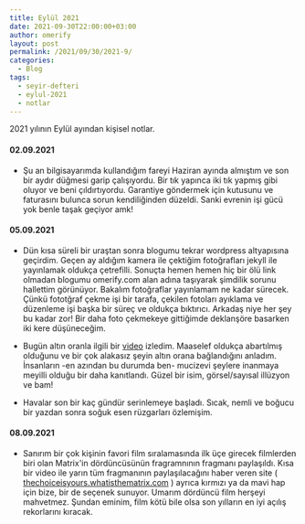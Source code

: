 ```yaml
---
title: Eylül 2021
date: 2021-09-30T22:00:00+03:00
author: omerify
layout: post
permalink: /2021/09/30/2021-9/
categories:
  - Blog
tags:
  - seyir-defteri
  - eylul-2021
  - notlar
---
```


2021 yılının Eylül ayından kişisel notlar.

#### 02.09.2021

  * Şu an bilgisayarımda kullandığım fareyi Haziran ayında almıştım ve son bir aydır düğmesi garip çalışıyordu. Bir tık yapınca iki tık yapmış gibi oluyor ve beni çıldırtıyordu. Garantiye göndermek için kutusunu ve faturasını bulunca sorun kendiliğinden düzeldi. Sanki evrenin işi gücü yok benle taşak geçiyor amk!

#### 05.09.2021

  * Dün kısa süreli bir uraştan sonra blogumu tekrar wordpress altyapısına geçirdim. Geçen ay aldığım kamera ile çektiğim fotoğrafları jekyll ile yayınlamak oldukça çetrefilli. Sonuçta hemen hemen hiç bir ölü link olmadan blogumu omerify.com alan adına taşıyarak şimdilik sorunu hallettim görünüyor. Bakalım fotoğraflar yayınlamam ne kadar sürecek. Çünkü fototğraf çekme işi bir tarafa, çekilen fotoları ayıklama ve düzenleme işi başka bir süreç ve oldukça bıktırıcı. Arkadaş niye her şey bu kadar zor! Bir daha foto çekmekeye gittiğimde deklanşöre basarken iki kere düşüneceğim.

  * Bugün altın oranla ilgili bir <a href="https://www.youtube.com/watch?v=OS7-PYR5L2o" target="_blank" rel="noreferrer noopener nofollow">video</a> izledim. Maaselef oldukça abartılmış olduğunu ve bir çok alakasız şeyin altın orana bağlandığını anladım.  İnsanların -en azından bu durumda ben- mucizevi şeylere inanmaya meyilli olduğu bir daha kanıtlandı. Güzel bir isim, görsel/sayısal illüzyon ve bam! 

  * Havalar son bir kaç gündür serinlemeye başladı. Sıcak, nemli ve boğucu bir yazdan sonra soğuk esen rüzgarları özlemişim.

#### 08.09.2021

  * Sanırım bir çok kişinin favori film sıralamasında ilk üçe girecek filmlerden biri olan Matrix'in dördüncüsünün fragramnının fragmanı paylaşıldı. Kısa bir video ile yarın tüm fragmanının paylaşılacağını haber veren site ( <a href="https://thechoiceisyours.whatisthematrix.com/" target="_blank" rel="noreferrer noopener nofollow">thechoiceisyours.whatisthematrix.com</a> ) ayrıca kırmızı ya da mavi hap için bize, bir de seçenek sunuyor. Umarım dördüncü film herşeyi mahvetmez. Şundan eminim, film kötü bile olsa son yılların en iyi açılış rekorlarını kıracak.